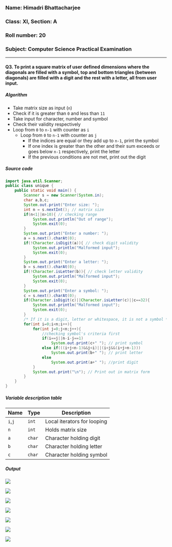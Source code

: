 ### Name: Himadri Bhattacharjee

### Class: XI, Section: A

### Roll number: 20

### Subject: Computer Science Practical Examination

---

#### Q3. To print a square matrix of user defined dimensions where the diagonals are filled with a symbol, top and bottom triangles (between diagonals) are filled with a digit and the rest with a letter, all from user input.

##### Algorithm

* Take matrix size as input (`n`)
* Check if it is greater than `0` and less than `11`
* Take input for character, number and symbol
* Check their validity respectively
* Loop from `0` to `n-1` with counter as `i`
  * Loop from `0` to `n-1` with counter as `j`
    * If the indices are equal or they add up to `n-1`, print the symbol
    * If one index is greater than the other and their sum exceeds or goes below `n-1` respectively, print the letter
    * If the previous conditions are not met, print out the digit

##### Source code

```java
import java.util.Scanner;
public class unique {
    public static void main() {
        Scanner s = new Scanner(System.in);
        char a,b,c;
        System.out.print("Enter size: ");
        int n = s.nextInt(); // matrix size
        if(n<1||n>10){ // checking range
            System.out.println("Out of range");
            System.exit(0);
        }
        System.out.print("Enter a number: ");
        a = s.next().charAt(0);
        if(!Character.isDigit(a)){ // check digit validity
            System.out.println("Malformed input");
            System.exit(0);
        }
        System.out.print("Enter a letter: ");
        b = s.next().charAt(0);
        if(!Character.isLetter(b)){ // check letter validity 
            System.out.println("Malformed input");
            System.exit(0);
        }
        System.out.print("Enter a symbol: ");
        c = s.next().charAt(0);
        if(Character.isDigit(c)||Character.isLetter(c)||c==32){
            System.out.println("Malformed input");
            System.exit(0);
        }
        /* If it is a digit, letter or whitespace, it is not a symbol */
        for(int i=0;i<n;i++){
            for(int j=0;j<n;j++){
                //checking symbol's criteria first
                if(i==j||n-i-j==1)
                    System.out.print(c+" "); // print symbol
                else if(((i+j<n-1)&&j<i)||(i<j&&(i+j>n-1)))
                    System.out.print(b+" "); // print letter
                else
                    System.out.print(a+" "); //print digit
            }
            System.out.print("\n"); // Print out in matrix form
        }
    }
}
```

##### Variable description table

| Name    | Type   | Description                 |
| ------- | ------ | --------------------------- |
| `i`,`j` | `int`  | Local iterators for looping |
| `n`     | `int`  | Holds matrix size           |
| `a`     | `char` | Character holding digit     |
| `b`     | `char` | Character holding letter    |
| `c`     | `char` | Character holding symbol    |



##### Output

![](one.png)

![](two.png)

![](three.png)

![](four.png)

![](five.png)

![](six.png)

![](seven.png)

